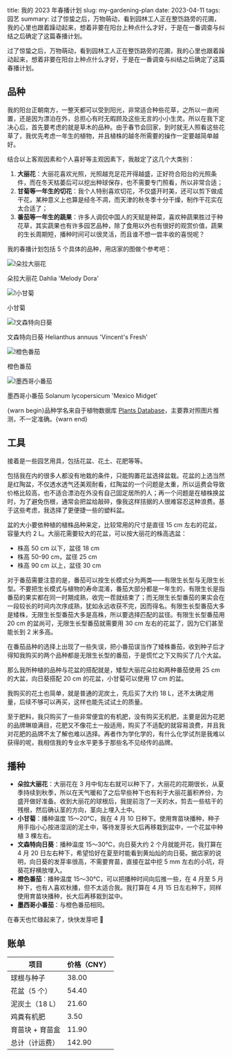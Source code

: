 title: 我的 2023 年春播计划
slug: my-gardening-plan
date: 2023-04-11
tags: 园艺
summary: 过了惊蛰之后，万物萌动，看到园林工人正在整饬路旁的花圃，我的心里也跟着躁动起来，想着非要在阳台上种点什么才好，于是在一番调查与纠结之后确定了这篇春播计划。

过了惊蛰之后，万物萌动，看到园林工人正在整饬路旁的花圃，我的心里也跟着躁动起来，想着非要在阳台上种点什么才好，于是在一番调查与纠结之后确定了这篇春播计划。

## 品种

我的阳台正朝南方，一整天都可以受到阳光，非常适合种些花草，之所以一直闲置，还是因为漂泊在外，总担心有时无暇顾及这些无言的小小生灵。所以在我下定决心后，首先要考虑的就是草木的品种。由于春节会回家，到时就无人照看这些花草了，我优先考虑一年生的植物，并且植株的越冬所需要的操作一定要越简单越好。

结合以上客观因素和个人喜好等主观因素下，我敲定了这几个大类别：

1. **大丽花**：大丽花喜欢光照，光照越充足花开得越盛，正好符合阳台的光照条件，而在冬天枯萎后可以挖出种球保存，也不需要专门照看，所以非常合适；
2. **甘菊等一年生的切花**：我个人特别喜欢切花，不仅盛开时美，还可以剪下做成干花，某种意义上也算是经冬不凋，而天津的秋冬季十分干燥，制作干花实在太合适了；
3. **番茄等一年生的蔬果**：许多人调侃中国人的天赋是种菜，喜欢种蔬果胜过于种花草，其实蔬果也有许多园艺品种，除了食用以外也有很好的观赏价值，蔬果的生长周期短，播种时间可以很灵活，而且谁不想一尝丰收的喜悦呢？

我的春播计划包括 5 个具体的品种，用店家的图做个参考吧：

![!朵拉大丽花](https://storage.live.com/items/4D18B16B8E0B1EDB!8760?authkey=ALYpzW-ZQ_VBXTU)

<p class="intro"><i class="fa fa-angle-double-up"></i> 朵拉大丽花 Dahlia 'Melody Dora'</p>

![!小甘菊](https://storage.live.com/items/4D18B16B8E0B1EDB!8761?authkey=ALYpzW-ZQ_VBXTU)

<p class="intro"><i class="fa fa-angle-double-up"></i> 小甘菊</p>

![!文森特向日葵](https://storage.live.com/items/4D18B16B8E0B1EDB!8762?authkey=ALYpzW-ZQ_VBXTU)

<p class="intro"><i class="fa fa-angle-double-up"></i> 文森特向日葵 Helianthus annuus 'Vincent's Fresh'</p>

![!橙色番茄](https://storage.live.com/items/4D18B16B8E0B1EDB!8763?authkey=ALYpzW-ZQ_VBXTU)

<p class="intro"><i class="fa fa-angle-double-up"></i> 橙色番茄</p>

![!墨西哥小番茄](https://storage.live.com/items/4D18B16B8E0B1EDB!8764?authkey=ALYpzW-ZQ_VBXTU)

<p class="intro"><i class="fa fa-angle-double-up"></i> 墨西哥小番茄 Solanum lycopersicum 'Mexico Midget'</p>

{warn begin}品种学名来自于植物数据库 [Plants Database](https://garden.org/plants/)，主要靠对照图片推测，不一定准确。{warn end}

## 工具

接着是一些园艺用具，包括花盆、花土、花肥等等。

包括我在内的很多人都没有地栽的条件，只能购置花盆选择盆栽。花盆的上选当然是红陶盆，不仅透水透气还美观耐看，红陶盆的一个问题是太重，所以运费会导致价格比较高，也不适合漂泊在外没有自己固定居所的人；再一个问题是在植株换盆时，为了避免伤根，通常会把盆给敲碎，像我这样拮据的人很难容忍这种浪费。基于这些考虑，我选择了更便捷一些的塑料盆。

盆的大小要依种植的植株品种来定，比较常用的尺寸是直径 15 cm 左右的花盆，容量大约 2 L。大丽花需要较大的花盆，可以按大丽花的株高选盆：

- 株高 50 cm 以下，盆径 18 cm
- 株高 50-90 cm，盆径 25 cm
- 株高 90 cm 以上，盆径 30 cm

对于番茄需要注意的是，番茄可以按生长模式分为两类——有限生长型与无限生长型。不要把生长模式与植物的寿命混淆，番茄大部分都是一年生的，有限生长是指番茄的果实都在同一时期成熟，收完一茬就结束了；而无限生长型番茄的果实会在一段较长的时间内次序成熟，犹如永远收获不完，因而得名。<dot>有限生长型番茄大多是矮株，无限生长型番茄大多是高株</dot>，所以要选择匹配的盆径。有限生长型番茄用 20 cm 的盆尚可，无限生长型番茄就需要用 30 cm 左右的花盆了，因为它们甚至能长到 2 米多高。

在番茄品种的选择上出现了一些失误，把小番茄误当作了矮株番茄，收到种子后才得知我购买的两个品种都是无限生长型的番茄，于是慌忙之下又购买了几个大盆。

那么我所种植的品种与花盆的搭配就是，矮型大丽花朵拉和两种番茄使用 25 cm 的大盆，向日葵搭配 20 cm 的花盆，小甘菊可以使用 17 cm 的盆。

我购买的花土也简单，就是普通的泥炭土，先后买了大约 18 L，还不太确定用量，后续不够可以再买，这样也能先试试土的质量。

至于肥料，我只购买了一些非常便宜的有机肥，没有购买无机肥，主要是因为花肥的品牌琳琅满目，花肥又不像花土一般适用，购买了不适配的就容易浪费，并且我对花肥的品牌不太了解也难以选择。再者作为学化学的，有什么化学试剂是我难以获得的呢，我相信我的专业水平更多于那些名不见经传的品牌。

## 播种

- **朵拉大丽花**：大丽花在 3 月中旬左右就可以种下了，大丽花的花期很长，从夏季持续到秋季，所以在天气暖和了之后早些种下也有利于大丽花蓄积养份，为盛开做好准备。收到大丽花的球根后，我提前泡了一天的水，剪去一些枯干的残根，然后确认茎的方向，茎向上埋入土中。
- **小甘菊**：播种温度 15～20℃，我在 4 月 10 日种下。使用育苗块播种，种子用手指小心按进湿润的泥土中，等待发芽长大后再移栽到盆中，一个花盆中种植 3 棵左右。
- **文森特向日葵**：播种温度 15～30℃，向日葵大约 2 个月就能开花，我打算在 4 月 20 日左右种下，希望恰好在夏至时能看到黄灿灿的向日葵。据店家的说明，向日葵的发芽率很高，不需要育苗，直接在盆中挖 5 mm 左右的小坑，将葵花籽横放埋入。
- **橙色番茄**：播种温度 15～30℃，可以把播种时间向后推一些，在 4 月至 5 月种下，也有人喜欢秋播，但不太适合我。我打算在 4 月 15 日左右种下，同样使用育苗块播种，长大后再移栽到盆中。
- **墨西哥小番茄**：与橙色番茄相同。

在春天也忙碌起来了，快快发芽吧 🌱

## 账单

| 项目            | 价格（CNY）|
|----------------|-----------|
| 球根与种子       | 38.00     |
| 花盆（5 个）     | 54.40     |
| 泥炭土（18 L）   | 21.60     |
| 鸡粪有机肥       | 3.50      |
| 育苗块 + 育苗盒  | 11.90     |
| 总计（计运费）   | 142.90    |
